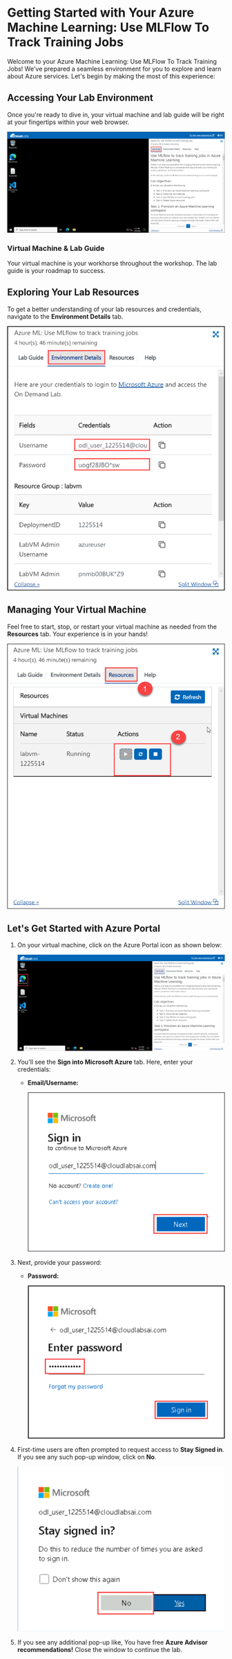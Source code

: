 # **Getting Started with Your Azure Machine Learning: Use MLFlow To Track Training Jobs**
 
Welcome to your Azure Machine Learning: Use MLFlow To Track Training Jobs! We've prepared a seamless environment for you to explore and learn about Azure services. Let's begin by making the most of this experience:
 
## **Accessing Your Lab Environment**
 
Once you're ready to dive in, your virtual machine and lab guide will be right at your fingertips within your web browser.
 
   ![](./images/01-launchlabscreen.png)

### **Virtual Machine & Lab Guide**
 
Your virtual machine is your workhorse throughout the workshop. The lab guide is your roadmap to success.
 
## **Exploring Your Lab Resources**
 
To get a better understanding of your lab resources and credentials, navigate to the **Environment Details** tab.
 
   ![](./images/02-env-detailspage.png)

## **Managing Your Virtual Machine**
 
Feel free to start, stop, or restart your virtual machine as needed from the **Resources** tab. Your experience is in your hands!
 
   ![](./images/03-manageVM.png)
 
## **Let's Get Started with Azure Portal**
 
1. On your virtual machine, click on the Azure Portal icon as shown below:

   ![](./images/04-startazureportal.png)

2. You'll see the **Sign into Microsoft Azure** tab. Here, enter your credentials:
 
   - **Email/Username:** <inject key="AzureAdUserEmail"></inject>
   
        ![](./images/06-enterusn.png "Enter Email") 
 
3. Next, provide your password:
 
   - **Password:** <inject key="AzureAdUserPassword"></inject>
 
        ![](./images/07-enterpass.png "Enter Password") 
 

1. First-time users are often prompted to request access to **Stay Signed in**. If you see any such pop-up window, click on **No**.
 
   ![](./images/08-sayno.png)

1. If you see any additional pop-up like, You have free **Azure Advisor recommendations!** Close the window to continue the lab. 
